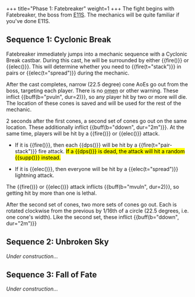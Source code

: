 +++
title="Phase 1: Fatebreaker"
weight=1
+++
The fight begins with Fatebreaker, the boss from
<abbr title="Eden's Promise: Anamorphosis (Savage)">E11S</abbr>.
The mechanics will be quite familiar if you've done E11S.

## Sequence 1: Cyclonic Break

Fatebreaker immediately jumps into a mechanic sequence with a Cyclonic Break castbar.
During this cast, he will be surrounded by either {{fire()}} or
{{elec()}}.
This will determine whether you need to {{fire(t="stack")}} in pairs or
{{elec(t="spread")}} during the mechanic.

After the cast completes, narrow (22.5 degree) cone AoEs go out from the boss, targeting each player.
There is no
<abbr title="An omen is a visible shape on the ground denoting an upcoming attack.">omen</abbr>
or other warning.
These inflict {{buff(b="pvuln", dur=2)}}, so any player hit by two or more will die.
The location of these cones is saved and will be used for the rest of the mechanic.

2 seconds after the first cones, a second set of cones go out on the same location.
These additionally inflict {{buff(b="ddown", dur="2m")}}.
At the same time, players will be hit by a {{fire()}} or
{{elec()}} attack.

* If it is {{fire()}}, then each {{dps()}} will be hit
  by a {{fire(t="pair-stack")}} fire attack.
  <mark class="unconfirmed">If a {{dps()}} is dead, the attack will hit a random
  {{supp()}} instead.</mark>

* If it is {{elec()}}, then everyone will be hit by a {{elec(t="spread")}} lightning attack.

The {{fire()}} or {{elec()}} attack inflicts
{{buff(b="mvuln", dur=2)}}, so getting hit by more than one is lethal.

After the second set of cones, two more sets of cones go out.
Each is rotated clockwise from the previous by 1/16th of a circle
(22.5 degrees, i.e. one cone's width).
Like the second set, these inflict {{buff(b="ddown", dur="2m")}}

## Sequence 2: Unbroken Sky

<em>Under construction...</em>

## Sequence 3: Fall of Fate

<em>Under construction...</em>